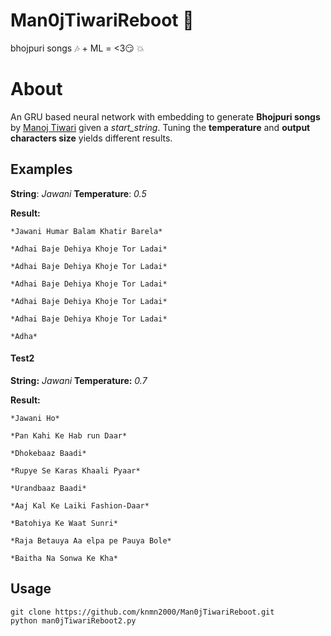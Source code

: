 # Man0jTiwariReboot :arrows_counterclockwise:
bhojpuri songs :notes: +  ML = &lt;3:smirk: :boom:
# About

An GRU based neural network with embedding to generate **Bhojpuri songs** by [Manoj Tiwari](https://www.google.com/search?gs_ssp=eJzj4tLP1Tcwz86ySEkzYPTiyU3My89SKMksTyzKBABolghq&q=manoj+tiwari&rlz=1C1RUCY_enIN701IN701&oq=manoj++tiwa&aqs=chrome.1.69i57j46j0j46j0l3.5792j0j7&sourceid=chrome&ie=UTF-8) given a *start_string*.
Tuning the **temperature** and **output characters size** yields different results.

## Examples

**String**:     *Jawani*
**Temperature**: *0.5*

**Result:**
 ```  
*Jawani Humar Balam Khatir Barela*

*Adhai Baje Dehiya Khoje Tor Ladai*

*Adhai Baje Dehiya Khoje Tor Ladai*

*Adhai Baje Dehiya Khoje Tor Ladai*

*Adhai Baje Dehiya Khoje Tor Ladai*

*Adhai Baje Dehiya Khoje Tor Ladai*

*Adha*
```

#### Test2

**String:** *Jawani*
**Temperature:** *0.7*

**Result:**
```  
*Jawani Ho*

*Pan Kahi Ke Hab run Daar*

*Dhokebaaz Baadi*

*Rupye Se Karas Khaali Pyaar*

*Urandbaaz Baadi*

*Aaj Kal Ke Laiki Fashion-Daar*

*Batohiya Ke Waat Sunri*

*Raja Betauya Aa elpa pe Pauya Bole*

*Baitha Na Sonwa Ke Kha*
```

## Usage
``` 
git clone https://github.com/knmn2000/Man0jTiwariReboot.git
python man0jTiwariReboot2.py
```
